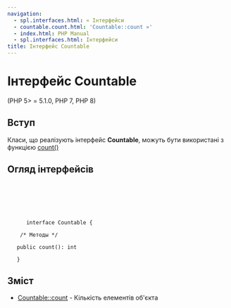 ```yaml
---
navigation:
  - spl.interfaces.html: « Інтерфейси
  - countable.count.html: 'Countable::count »'
  - index.html: PHP Manual
  - spl.interfaces.html: Інтерфейси
title: Інтерфейс Countable
---
```

# Інтерфейс Countable

(PHP 5> = 5.1.0, PHP 7, PHP 8)

## Вступ

Класи, що реалізують інтерфейс **Countable**, можуть бути використані з функцією [count()](function.count.html)

## Огляд інтерфейсів

```classsynopsis

     
    

    
     
      interface Countable {

    /* Методы */
    
   public count(): int

   }
```

## Зміст

-   [Countable::count](countable.count.html) - Кількість елементів об'єкта
